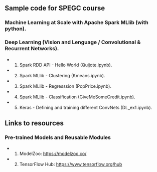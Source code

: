 ## Sample code for SPEGC course
### Machine Learning at Scale with Apache Spark MLlib (with python).
### Deep Learning (Vision and Lenguage / Convolutional & Recurrent Networks).

- 1. Spark RDD API - Hello World (Quijote.ipynb). 
- 2. Spark MLlib - Clustering (Kmeans.ipynb).
- 3. Spark MLlib - Regresssion (PopPrice.ipynb).
- 4. Spark MLlib - Classification (GiveMeSomeCredit.ipynb). 
- 5. Keras - Defining and training different ConvNets (DL_ex1.ipynb).

## Links to resources
### Pre-trained Models and Reusable Modules

- 1. ModelZoo: https://modelzoo.co/
- 2. TensorFlow Hub: https://www.tensorflow.org/hub 

